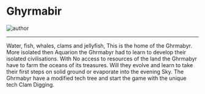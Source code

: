 # Ghyrmabir

![author](https://img.shields.io/badge/author-tamarissz%237128-%237289DA)

---

Water, fish, whales, clams and jellyfish, This is the home of the Ghrmabyr. More isolated then Aquarion the Ghrmabyr had to learn to develop their isolated civilisations. With No access to resources of the land the Ghrmabyr have to farm the oceans of its treasures. Will they evolve and learn to take their first steps on solid ground or evaporate into the evening Sky.
The Ghrmabyr have a modified tech tree and start the game with the unique tech Clam Digging.
